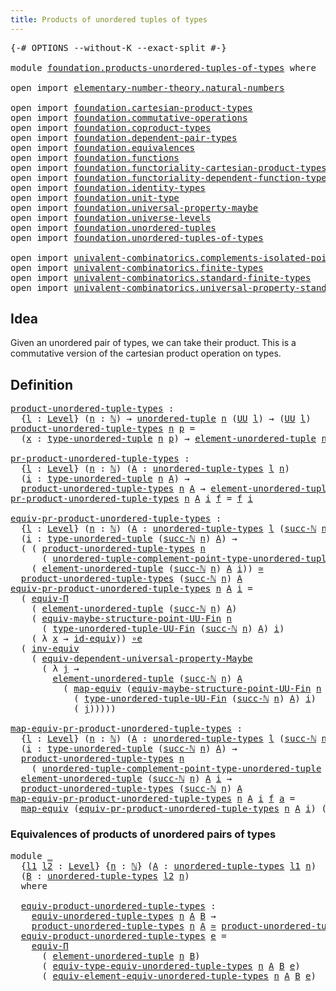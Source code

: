 ```yaml
---
title: Products of unordered tuples of types
---
```


<pre class="Agda"><a id="63" class="Symbol">{-#</a> <a id="67" class="Keyword">OPTIONS</a> <a id="75" class="Pragma">--without-K</a> <a id="87" class="Pragma">--exact-split</a> <a id="101" class="Symbol">#-}</a>

<a id="106" class="Keyword">module</a> <a id="113" href="foundation.products-unordered-tuples-of-types.html" class="Module">foundation.products-unordered-tuples-of-types</a> <a id="159" class="Keyword">where</a>

<a id="166" class="Keyword">open</a> <a id="171" class="Keyword">import</a> <a id="178" href="elementary-number-theory.natural-numbers.html" class="Module">elementary-number-theory.natural-numbers</a>

<a id="220" class="Keyword">open</a> <a id="225" class="Keyword">import</a> <a id="232" href="foundation.cartesian-product-types.html" class="Module">foundation.cartesian-product-types</a>
<a id="267" class="Keyword">open</a> <a id="272" class="Keyword">import</a> <a id="279" href="foundation.commutative-operations.html" class="Module">foundation.commutative-operations</a>
<a id="313" class="Keyword">open</a> <a id="318" class="Keyword">import</a> <a id="325" href="foundation.coproduct-types.html" class="Module">foundation.coproduct-types</a>
<a id="352" class="Keyword">open</a> <a id="357" class="Keyword">import</a> <a id="364" href="foundation.dependent-pair-types.html" class="Module">foundation.dependent-pair-types</a>
<a id="396" class="Keyword">open</a> <a id="401" class="Keyword">import</a> <a id="408" href="foundation.equivalences.html" class="Module">foundation.equivalences</a>
<a id="432" class="Keyword">open</a> <a id="437" class="Keyword">import</a> <a id="444" href="foundation.functions.html" class="Module">foundation.functions</a>
<a id="465" class="Keyword">open</a> <a id="470" class="Keyword">import</a> <a id="477" href="foundation.functoriality-cartesian-product-types.html" class="Module">foundation.functoriality-cartesian-product-types</a>
<a id="526" class="Keyword">open</a> <a id="531" class="Keyword">import</a> <a id="538" href="foundation.functoriality-dependent-function-types.html" class="Module">foundation.functoriality-dependent-function-types</a>
<a id="588" class="Keyword">open</a> <a id="593" class="Keyword">import</a> <a id="600" href="foundation.identity-types.html" class="Module">foundation.identity-types</a>
<a id="626" class="Keyword">open</a> <a id="631" class="Keyword">import</a> <a id="638" href="foundation.unit-type.html" class="Module">foundation.unit-type</a>
<a id="659" class="Keyword">open</a> <a id="664" class="Keyword">import</a> <a id="671" href="foundation.universal-property-maybe.html" class="Module">foundation.universal-property-maybe</a>
<a id="707" class="Keyword">open</a> <a id="712" class="Keyword">import</a> <a id="719" href="foundation.universe-levels.html" class="Module">foundation.universe-levels</a>
<a id="746" class="Keyword">open</a> <a id="751" class="Keyword">import</a> <a id="758" href="foundation.unordered-tuples.html" class="Module">foundation.unordered-tuples</a>
<a id="786" class="Keyword">open</a> <a id="791" class="Keyword">import</a> <a id="798" href="foundation.unordered-tuples-of-types.html" class="Module">foundation.unordered-tuples-of-types</a>

<a id="836" class="Keyword">open</a> <a id="841" class="Keyword">import</a> <a id="848" href="univalent-combinatorics.complements-isolated-points.html" class="Module">univalent-combinatorics.complements-isolated-points</a>
<a id="900" class="Keyword">open</a> <a id="905" class="Keyword">import</a> <a id="912" href="univalent-combinatorics.finite-types.html" class="Module">univalent-combinatorics.finite-types</a>
<a id="949" class="Keyword">open</a> <a id="954" class="Keyword">import</a> <a id="961" href="univalent-combinatorics.standard-finite-types.html" class="Module">univalent-combinatorics.standard-finite-types</a>
<a id="1007" class="Keyword">open</a> <a id="1012" class="Keyword">import</a> <a id="1019" href="univalent-combinatorics.universal-property-standard-finite-types.html" class="Module">univalent-combinatorics.universal-property-standard-finite-types</a>
</pre>
## Idea

Given an unordered pair of types, we can take their product. This is a commutative version of the cartesian product operation on types.

## Definition

<pre class="Agda"><a id="product-unordered-tuple-types"></a><a id="1258" href="foundation.products-unordered-tuples-of-types.html#1258" class="Function">product-unordered-tuple-types</a> <a id="1288" class="Symbol">:</a>
  <a id="1292" class="Symbol">{</a><a id="1293" href="foundation.products-unordered-tuples-of-types.html#1293" class="Bound">l</a> <a id="1295" class="Symbol">:</a> <a id="1297" href="Agda.Primitive.html#597" class="Postulate">Level</a><a id="1302" class="Symbol">}</a> <a id="1304" class="Symbol">(</a><a id="1305" href="foundation.products-unordered-tuples-of-types.html#1305" class="Bound">n</a> <a id="1307" class="Symbol">:</a> <a id="1309" href="elementary-number-theory.natural-numbers.html#1458" class="Datatype">ℕ</a><a id="1310" class="Symbol">)</a> <a id="1312" class="Symbol">→</a> <a id="1314" href="foundation.unordered-tuples.html#1180" class="Function">unordered-tuple</a> <a id="1330" href="foundation.products-unordered-tuples-of-types.html#1305" class="Bound">n</a> <a id="1332" class="Symbol">(</a><a id="1333" href="foundation-core.universe-levels.html#235" class="Primitive">UU</a> <a id="1336" href="foundation.products-unordered-tuples-of-types.html#1293" class="Bound">l</a><a id="1337" class="Symbol">)</a> <a id="1339" class="Symbol">→</a> <a id="1341" class="Symbol">(</a><a id="1342" href="foundation-core.universe-levels.html#235" class="Primitive">UU</a> <a id="1345" href="foundation.products-unordered-tuples-of-types.html#1293" class="Bound">l</a><a id="1346" class="Symbol">)</a>
<a id="1348" href="foundation.products-unordered-tuples-of-types.html#1258" class="Function">product-unordered-tuple-types</a> <a id="1378" href="foundation.products-unordered-tuples-of-types.html#1378" class="Bound">n</a> <a id="1380" href="foundation.products-unordered-tuples-of-types.html#1380" class="Bound">p</a> <a id="1382" class="Symbol">=</a>
  <a id="1386" class="Symbol">(</a><a id="1387" href="foundation.products-unordered-tuples-of-types.html#1387" class="Bound">x</a> <a id="1389" class="Symbol">:</a> <a id="1391" href="foundation.unordered-tuples.html#1476" class="Function">type-unordered-tuple</a> <a id="1412" href="foundation.products-unordered-tuples-of-types.html#1378" class="Bound">n</a> <a id="1414" href="foundation.products-unordered-tuples-of-types.html#1380" class="Bound">p</a><a id="1415" class="Symbol">)</a> <a id="1417" class="Symbol">→</a> <a id="1419" href="foundation.unordered-tuples.html#2160" class="Function">element-unordered-tuple</a> <a id="1443" href="foundation.products-unordered-tuples-of-types.html#1378" class="Bound">n</a> <a id="1445" href="foundation.products-unordered-tuples-of-types.html#1380" class="Bound">p</a> <a id="1447" href="foundation.products-unordered-tuples-of-types.html#1387" class="Bound">x</a>

<a id="pr-product-unordered-tuple-types"></a><a id="1450" href="foundation.products-unordered-tuples-of-types.html#1450" class="Function">pr-product-unordered-tuple-types</a> <a id="1483" class="Symbol">:</a>
  <a id="1487" class="Symbol">{</a><a id="1488" href="foundation.products-unordered-tuples-of-types.html#1488" class="Bound">l</a> <a id="1490" class="Symbol">:</a> <a id="1492" href="Agda.Primitive.html#597" class="Postulate">Level</a><a id="1497" class="Symbol">}</a> <a id="1499" class="Symbol">(</a><a id="1500" href="foundation.products-unordered-tuples-of-types.html#1500" class="Bound">n</a> <a id="1502" class="Symbol">:</a> <a id="1504" href="elementary-number-theory.natural-numbers.html#1458" class="Datatype">ℕ</a><a id="1505" class="Symbol">)</a> <a id="1507" class="Symbol">(</a><a id="1508" href="foundation.products-unordered-tuples-of-types.html#1508" class="Bound">A</a> <a id="1510" class="Symbol">:</a> <a id="1512" href="foundation.unordered-tuples-of-types.html#780" class="Function">unordered-tuple-types</a> <a id="1534" href="foundation.products-unordered-tuples-of-types.html#1488" class="Bound">l</a> <a id="1536" href="foundation.products-unordered-tuples-of-types.html#1500" class="Bound">n</a><a id="1537" class="Symbol">)</a>
  <a id="1541" class="Symbol">(</a><a id="1542" href="foundation.products-unordered-tuples-of-types.html#1542" class="Bound">i</a> <a id="1544" class="Symbol">:</a> <a id="1546" href="foundation.unordered-tuples.html#1476" class="Function">type-unordered-tuple</a> <a id="1567" href="foundation.products-unordered-tuples-of-types.html#1500" class="Bound">n</a> <a id="1569" href="foundation.products-unordered-tuples-of-types.html#1508" class="Bound">A</a><a id="1570" class="Symbol">)</a> <a id="1572" class="Symbol">→</a>
  <a id="1576" href="foundation.products-unordered-tuples-of-types.html#1258" class="Function">product-unordered-tuple-types</a> <a id="1606" href="foundation.products-unordered-tuples-of-types.html#1500" class="Bound">n</a> <a id="1608" href="foundation.products-unordered-tuples-of-types.html#1508" class="Bound">A</a> <a id="1610" class="Symbol">→</a> <a id="1612" href="foundation.unordered-tuples.html#2160" class="Function">element-unordered-tuple</a> <a id="1636" href="foundation.products-unordered-tuples-of-types.html#1500" class="Bound">n</a> <a id="1638" href="foundation.products-unordered-tuples-of-types.html#1508" class="Bound">A</a> <a id="1640" href="foundation.products-unordered-tuples-of-types.html#1542" class="Bound">i</a>
<a id="1642" href="foundation.products-unordered-tuples-of-types.html#1450" class="Function">pr-product-unordered-tuple-types</a> <a id="1675" href="foundation.products-unordered-tuples-of-types.html#1675" class="Bound">n</a> <a id="1677" href="foundation.products-unordered-tuples-of-types.html#1677" class="Bound">A</a> <a id="1679" href="foundation.products-unordered-tuples-of-types.html#1679" class="Bound">i</a> <a id="1681" href="foundation.products-unordered-tuples-of-types.html#1681" class="Bound">f</a> <a id="1683" class="Symbol">=</a> <a id="1685" href="foundation.products-unordered-tuples-of-types.html#1681" class="Bound">f</a> <a id="1687" href="foundation.products-unordered-tuples-of-types.html#1679" class="Bound">i</a>

<a id="equiv-pr-product-unordered-tuple-types"></a><a id="1690" href="foundation.products-unordered-tuples-of-types.html#1690" class="Function">equiv-pr-product-unordered-tuple-types</a> <a id="1729" class="Symbol">:</a>
  <a id="1733" class="Symbol">{</a><a id="1734" href="foundation.products-unordered-tuples-of-types.html#1734" class="Bound">l</a> <a id="1736" class="Symbol">:</a> <a id="1738" href="Agda.Primitive.html#597" class="Postulate">Level</a><a id="1743" class="Symbol">}</a> <a id="1745" class="Symbol">(</a><a id="1746" href="foundation.products-unordered-tuples-of-types.html#1746" class="Bound">n</a> <a id="1748" class="Symbol">:</a> <a id="1750" href="elementary-number-theory.natural-numbers.html#1458" class="Datatype">ℕ</a><a id="1751" class="Symbol">)</a> <a id="1753" class="Symbol">(</a><a id="1754" href="foundation.products-unordered-tuples-of-types.html#1754" class="Bound">A</a> <a id="1756" class="Symbol">:</a> <a id="1758" href="foundation.unordered-tuples-of-types.html#780" class="Function">unordered-tuple-types</a> <a id="1780" href="foundation.products-unordered-tuples-of-types.html#1734" class="Bound">l</a> <a id="1782" class="Symbol">(</a><a id="1783" href="elementary-number-theory.natural-numbers.html#1492" class="InductiveConstructor">succ-ℕ</a> <a id="1790" href="foundation.products-unordered-tuples-of-types.html#1746" class="Bound">n</a><a id="1791" class="Symbol">))</a>
  <a id="1796" class="Symbol">(</a><a id="1797" href="foundation.products-unordered-tuples-of-types.html#1797" class="Bound">i</a> <a id="1799" class="Symbol">:</a> <a id="1801" href="foundation.unordered-tuples.html#1476" class="Function">type-unordered-tuple</a> <a id="1822" class="Symbol">(</a><a id="1823" href="elementary-number-theory.natural-numbers.html#1492" class="InductiveConstructor">succ-ℕ</a> <a id="1830" href="foundation.products-unordered-tuples-of-types.html#1746" class="Bound">n</a><a id="1831" class="Symbol">)</a> <a id="1833" href="foundation.products-unordered-tuples-of-types.html#1754" class="Bound">A</a><a id="1834" class="Symbol">)</a> <a id="1836" class="Symbol">→</a>
  <a id="1840" class="Symbol">(</a> <a id="1842" class="Symbol">(</a> <a id="1844" href="foundation.products-unordered-tuples-of-types.html#1258" class="Function">product-unordered-tuple-types</a> <a id="1874" href="foundation.products-unordered-tuples-of-types.html#1746" class="Bound">n</a>
      <a id="1882" class="Symbol">(</a> <a id="1884" href="foundation.unordered-tuples.html#3055" class="Function">unordered-tuple-complement-point-type-unordered-tuple</a> <a id="1938" href="foundation.products-unordered-tuples-of-types.html#1746" class="Bound">n</a> <a id="1940" href="foundation.products-unordered-tuples-of-types.html#1754" class="Bound">A</a> <a id="1942" href="foundation.products-unordered-tuples-of-types.html#1797" class="Bound">i</a><a id="1943" class="Symbol">))</a> <a id="1946" href="foundation-core.cartesian-product-types.html#590" class="Function Operator">×</a>
    <a id="1952" class="Symbol">(</a> <a id="1954" href="foundation.unordered-tuples.html#2160" class="Function">element-unordered-tuple</a> <a id="1978" class="Symbol">(</a><a id="1979" href="elementary-number-theory.natural-numbers.html#1492" class="InductiveConstructor">succ-ℕ</a> <a id="1986" href="foundation.products-unordered-tuples-of-types.html#1746" class="Bound">n</a><a id="1987" class="Symbol">)</a> <a id="1989" href="foundation.products-unordered-tuples-of-types.html#1754" class="Bound">A</a> <a id="1991" href="foundation.products-unordered-tuples-of-types.html#1797" class="Bound">i</a><a id="1992" class="Symbol">))</a> <a id="1995" href="foundation-core.equivalences.html#1621" class="Function Operator">≃</a>
  <a id="1999" href="foundation.products-unordered-tuples-of-types.html#1258" class="Function">product-unordered-tuple-types</a> <a id="2029" class="Symbol">(</a><a id="2030" href="elementary-number-theory.natural-numbers.html#1492" class="InductiveConstructor">succ-ℕ</a> <a id="2037" href="foundation.products-unordered-tuples-of-types.html#1746" class="Bound">n</a><a id="2038" class="Symbol">)</a> <a id="2040" href="foundation.products-unordered-tuples-of-types.html#1754" class="Bound">A</a>
<a id="2042" href="foundation.products-unordered-tuples-of-types.html#1690" class="Function">equiv-pr-product-unordered-tuple-types</a> <a id="2081" href="foundation.products-unordered-tuples-of-types.html#2081" class="Bound">n</a> <a id="2083" href="foundation.products-unordered-tuples-of-types.html#2083" class="Bound">A</a> <a id="2085" href="foundation.products-unordered-tuples-of-types.html#2085" class="Bound">i</a> <a id="2087" class="Symbol">=</a>
  <a id="2091" class="Symbol">(</a> <a id="2093" href="foundation.functoriality-dependent-function-types.html#4207" class="Function">equiv-Π</a>
    <a id="2105" class="Symbol">(</a> <a id="2107" href="foundation.unordered-tuples.html#2160" class="Function">element-unordered-tuple</a> <a id="2131" class="Symbol">(</a><a id="2132" href="elementary-number-theory.natural-numbers.html#1492" class="InductiveConstructor">succ-ℕ</a> <a id="2139" href="foundation.products-unordered-tuples-of-types.html#2081" class="Bound">n</a><a id="2140" class="Symbol">)</a> <a id="2142" href="foundation.products-unordered-tuples-of-types.html#2083" class="Bound">A</a><a id="2143" class="Symbol">)</a>
    <a id="2149" class="Symbol">(</a> <a id="2151" href="univalent-combinatorics.complements-isolated-points.html#4440" class="Function">equiv-maybe-structure-point-UU-Fin</a> <a id="2186" href="foundation.products-unordered-tuples-of-types.html#2081" class="Bound">n</a>
      <a id="2194" class="Symbol">(</a> <a id="2196" href="foundation.unordered-tuples.html#1396" class="Function">type-unordered-tuple-UU-Fin</a> <a id="2224" class="Symbol">(</a><a id="2225" href="elementary-number-theory.natural-numbers.html#1492" class="InductiveConstructor">succ-ℕ</a> <a id="2232" href="foundation.products-unordered-tuples-of-types.html#2081" class="Bound">n</a><a id="2233" class="Symbol">)</a> <a id="2235" href="foundation.products-unordered-tuples-of-types.html#2083" class="Bound">A</a><a id="2236" class="Symbol">)</a> <a id="2238" href="foundation.products-unordered-tuples-of-types.html#2085" class="Bound">i</a><a id="2239" class="Symbol">)</a>
    <a id="2245" class="Symbol">(</a> <a id="2247" class="Symbol">λ</a> <a id="2249" href="foundation.products-unordered-tuples-of-types.html#2249" class="Bound">x</a> <a id="2251" class="Symbol">→</a> <a id="2253" href="foundation-core.equivalences.html#2494" class="Function">id-equiv</a><a id="2261" class="Symbol">))</a> <a id="2264" href="foundation-core.equivalences.html#7869" class="Function Operator">∘e</a>
  <a id="2269" class="Symbol">(</a> <a id="2271" href="foundation-core.equivalences.html#5721" class="Function">inv-equiv</a>
    <a id="2285" class="Symbol">(</a> <a id="2287" href="foundation.universal-property-maybe.html#1978" class="Function">equiv-dependent-universal-property-Maybe</a>
      <a id="2334" class="Symbol">(</a> <a id="2336" class="Symbol">λ</a> <a id="2338" href="foundation.products-unordered-tuples-of-types.html#2338" class="Bound">j</a> <a id="2340" class="Symbol">→</a>
        <a id="2350" href="foundation.unordered-tuples.html#2160" class="Function">element-unordered-tuple</a> <a id="2374" class="Symbol">(</a><a id="2375" href="elementary-number-theory.natural-numbers.html#1492" class="InductiveConstructor">succ-ℕ</a> <a id="2382" href="foundation.products-unordered-tuples-of-types.html#2081" class="Bound">n</a><a id="2383" class="Symbol">)</a> <a id="2385" href="foundation.products-unordered-tuples-of-types.html#2083" class="Bound">A</a>
          <a id="2397" class="Symbol">(</a> <a id="2399" href="foundation-core.equivalences.html#1821" class="Function">map-equiv</a> <a id="2409" class="Symbol">(</a><a id="2410" href="univalent-combinatorics.complements-isolated-points.html#4440" class="Function">equiv-maybe-structure-point-UU-Fin</a> <a id="2445" href="foundation.products-unordered-tuples-of-types.html#2081" class="Bound">n</a>
            <a id="2459" class="Symbol">(</a> <a id="2461" href="foundation.unordered-tuples.html#1396" class="Function">type-unordered-tuple-UU-Fin</a> <a id="2489" class="Symbol">(</a><a id="2490" href="elementary-number-theory.natural-numbers.html#1492" class="InductiveConstructor">succ-ℕ</a> <a id="2497" href="foundation.products-unordered-tuples-of-types.html#2081" class="Bound">n</a><a id="2498" class="Symbol">)</a> <a id="2500" href="foundation.products-unordered-tuples-of-types.html#2083" class="Bound">A</a><a id="2501" class="Symbol">)</a> <a id="2503" href="foundation.products-unordered-tuples-of-types.html#2085" class="Bound">i</a><a id="2504" class="Symbol">)</a>
            <a id="2518" class="Symbol">(</a> <a id="2520" href="foundation.products-unordered-tuples-of-types.html#2338" class="Bound">j</a><a id="2521" class="Symbol">)))))</a>

<a id="map-equiv-pr-product-unordered-tuple-types"></a><a id="2528" href="foundation.products-unordered-tuples-of-types.html#2528" class="Function">map-equiv-pr-product-unordered-tuple-types</a> <a id="2571" class="Symbol">:</a>
  <a id="2575" class="Symbol">{</a><a id="2576" href="foundation.products-unordered-tuples-of-types.html#2576" class="Bound">l</a> <a id="2578" class="Symbol">:</a> <a id="2580" href="Agda.Primitive.html#597" class="Postulate">Level</a><a id="2585" class="Symbol">}</a> <a id="2587" class="Symbol">(</a><a id="2588" href="foundation.products-unordered-tuples-of-types.html#2588" class="Bound">n</a> <a id="2590" class="Symbol">:</a> <a id="2592" href="elementary-number-theory.natural-numbers.html#1458" class="Datatype">ℕ</a><a id="2593" class="Symbol">)</a> <a id="2595" class="Symbol">(</a><a id="2596" href="foundation.products-unordered-tuples-of-types.html#2596" class="Bound">A</a> <a id="2598" class="Symbol">:</a> <a id="2600" href="foundation.unordered-tuples-of-types.html#780" class="Function">unordered-tuple-types</a> <a id="2622" href="foundation.products-unordered-tuples-of-types.html#2576" class="Bound">l</a> <a id="2624" class="Symbol">(</a><a id="2625" href="elementary-number-theory.natural-numbers.html#1492" class="InductiveConstructor">succ-ℕ</a> <a id="2632" href="foundation.products-unordered-tuples-of-types.html#2588" class="Bound">n</a><a id="2633" class="Symbol">))</a>
  <a id="2638" class="Symbol">(</a><a id="2639" href="foundation.products-unordered-tuples-of-types.html#2639" class="Bound">i</a> <a id="2641" class="Symbol">:</a> <a id="2643" href="foundation.unordered-tuples.html#1476" class="Function">type-unordered-tuple</a> <a id="2664" class="Symbol">(</a><a id="2665" href="elementary-number-theory.natural-numbers.html#1492" class="InductiveConstructor">succ-ℕ</a> <a id="2672" href="foundation.products-unordered-tuples-of-types.html#2588" class="Bound">n</a><a id="2673" class="Symbol">)</a> <a id="2675" href="foundation.products-unordered-tuples-of-types.html#2596" class="Bound">A</a><a id="2676" class="Symbol">)</a> <a id="2678" class="Symbol">→</a>
  <a id="2682" href="foundation.products-unordered-tuples-of-types.html#1258" class="Function">product-unordered-tuple-types</a> <a id="2712" href="foundation.products-unordered-tuples-of-types.html#2588" class="Bound">n</a>
    <a id="2718" class="Symbol">(</a> <a id="2720" href="foundation.unordered-tuples.html#3055" class="Function">unordered-tuple-complement-point-type-unordered-tuple</a> <a id="2774" href="foundation.products-unordered-tuples-of-types.html#2588" class="Bound">n</a> <a id="2776" href="foundation.products-unordered-tuples-of-types.html#2596" class="Bound">A</a> <a id="2778" href="foundation.products-unordered-tuples-of-types.html#2639" class="Bound">i</a><a id="2779" class="Symbol">)</a> <a id="2781" class="Symbol">→</a>
  <a id="2785" href="foundation.unordered-tuples.html#2160" class="Function">element-unordered-tuple</a> <a id="2809" class="Symbol">(</a><a id="2810" href="elementary-number-theory.natural-numbers.html#1492" class="InductiveConstructor">succ-ℕ</a> <a id="2817" href="foundation.products-unordered-tuples-of-types.html#2588" class="Bound">n</a><a id="2818" class="Symbol">)</a> <a id="2820" href="foundation.products-unordered-tuples-of-types.html#2596" class="Bound">A</a> <a id="2822" href="foundation.products-unordered-tuples-of-types.html#2639" class="Bound">i</a> <a id="2824" class="Symbol">→</a>
  <a id="2828" href="foundation.products-unordered-tuples-of-types.html#1258" class="Function">product-unordered-tuple-types</a> <a id="2858" class="Symbol">(</a><a id="2859" href="elementary-number-theory.natural-numbers.html#1492" class="InductiveConstructor">succ-ℕ</a> <a id="2866" href="foundation.products-unordered-tuples-of-types.html#2588" class="Bound">n</a><a id="2867" class="Symbol">)</a> <a id="2869" href="foundation.products-unordered-tuples-of-types.html#2596" class="Bound">A</a>
<a id="2871" href="foundation.products-unordered-tuples-of-types.html#2528" class="Function">map-equiv-pr-product-unordered-tuple-types</a> <a id="2914" href="foundation.products-unordered-tuples-of-types.html#2914" class="Bound">n</a> <a id="2916" href="foundation.products-unordered-tuples-of-types.html#2916" class="Bound">A</a> <a id="2918" href="foundation.products-unordered-tuples-of-types.html#2918" class="Bound">i</a> <a id="2920" href="foundation.products-unordered-tuples-of-types.html#2920" class="Bound">f</a> <a id="2922" href="foundation.products-unordered-tuples-of-types.html#2922" class="Bound">a</a> <a id="2924" class="Symbol">=</a>
  <a id="2928" href="foundation-core.equivalences.html#1821" class="Function">map-equiv</a> <a id="2938" class="Symbol">(</a><a id="2939" href="foundation.products-unordered-tuples-of-types.html#1690" class="Function">equiv-pr-product-unordered-tuple-types</a> <a id="2978" href="foundation.products-unordered-tuples-of-types.html#2914" class="Bound">n</a> <a id="2980" href="foundation.products-unordered-tuples-of-types.html#2916" class="Bound">A</a> <a id="2982" href="foundation.products-unordered-tuples-of-types.html#2918" class="Bound">i</a><a id="2983" class="Symbol">)</a> <a id="2985" class="Symbol">(</a><a id="2986" href="foundation-core.dependent-pair-types.html#588" class="InductiveConstructor">pair</a> <a id="2991" href="foundation.products-unordered-tuples-of-types.html#2920" class="Bound">f</a> <a id="2993" href="foundation.products-unordered-tuples-of-types.html#2922" class="Bound">a</a><a id="2994" class="Symbol">)</a>
</pre>
### Equivalences of products of unordered pairs of types

<pre class="Agda"><a id="3067" class="Keyword">module</a> <a id="3074" href="foundation.products-unordered-tuples-of-types.html#3074" class="Module">_</a>
  <a id="3078" class="Symbol">{</a><a id="3079" href="foundation.products-unordered-tuples-of-types.html#3079" class="Bound">l1</a> <a id="3082" href="foundation.products-unordered-tuples-of-types.html#3082" class="Bound">l2</a> <a id="3085" class="Symbol">:</a> <a id="3087" href="Agda.Primitive.html#597" class="Postulate">Level</a><a id="3092" class="Symbol">}</a> <a id="3094" class="Symbol">{</a><a id="3095" href="foundation.products-unordered-tuples-of-types.html#3095" class="Bound">n</a> <a id="3097" class="Symbol">:</a> <a id="3099" href="elementary-number-theory.natural-numbers.html#1458" class="Datatype">ℕ</a><a id="3100" class="Symbol">}</a> <a id="3102" class="Symbol">(</a><a id="3103" href="foundation.products-unordered-tuples-of-types.html#3103" class="Bound">A</a> <a id="3105" class="Symbol">:</a> <a id="3107" href="foundation.unordered-tuples-of-types.html#780" class="Function">unordered-tuple-types</a> <a id="3129" href="foundation.products-unordered-tuples-of-types.html#3079" class="Bound">l1</a> <a id="3132" href="foundation.products-unordered-tuples-of-types.html#3095" class="Bound">n</a><a id="3133" class="Symbol">)</a>
  <a id="3137" class="Symbol">(</a><a id="3138" href="foundation.products-unordered-tuples-of-types.html#3138" class="Bound">B</a> <a id="3140" class="Symbol">:</a> <a id="3142" href="foundation.unordered-tuples-of-types.html#780" class="Function">unordered-tuple-types</a> <a id="3164" href="foundation.products-unordered-tuples-of-types.html#3082" class="Bound">l2</a> <a id="3167" href="foundation.products-unordered-tuples-of-types.html#3095" class="Bound">n</a><a id="3168" class="Symbol">)</a>
  <a id="3172" class="Keyword">where</a>

  <a id="3181" href="foundation.products-unordered-tuples-of-types.html#3181" class="Function">equiv-product-unordered-tuple-types</a> <a id="3217" class="Symbol">:</a>
    <a id="3223" href="foundation.unordered-tuples-of-types.html#946" class="Function">equiv-unordered-tuple-types</a> <a id="3251" href="foundation.products-unordered-tuples-of-types.html#3095" class="Bound">n</a> <a id="3253" href="foundation.products-unordered-tuples-of-types.html#3103" class="Bound">A</a> <a id="3255" href="foundation.products-unordered-tuples-of-types.html#3138" class="Bound">B</a> <a id="3257" class="Symbol">→</a>
    <a id="3263" href="foundation.products-unordered-tuples-of-types.html#1258" class="Function">product-unordered-tuple-types</a> <a id="3293" href="foundation.products-unordered-tuples-of-types.html#3095" class="Bound">n</a> <a id="3295" href="foundation.products-unordered-tuples-of-types.html#3103" class="Bound">A</a> <a id="3297" href="foundation-core.equivalences.html#1621" class="Function Operator">≃</a> <a id="3299" href="foundation.products-unordered-tuples-of-types.html#1258" class="Function">product-unordered-tuple-types</a> <a id="3329" href="foundation.products-unordered-tuples-of-types.html#3095" class="Bound">n</a> <a id="3331" href="foundation.products-unordered-tuples-of-types.html#3138" class="Bound">B</a>
  <a id="3335" href="foundation.products-unordered-tuples-of-types.html#3181" class="Function">equiv-product-unordered-tuple-types</a> <a id="3371" href="foundation.products-unordered-tuples-of-types.html#3371" class="Bound">e</a> <a id="3373" class="Symbol">=</a>
    <a id="3379" href="foundation.functoriality-dependent-function-types.html#4207" class="Function">equiv-Π</a>
      <a id="3393" class="Symbol">(</a> <a id="3395" href="foundation.unordered-tuples.html#2160" class="Function">element-unordered-tuple</a> <a id="3419" href="foundation.products-unordered-tuples-of-types.html#3095" class="Bound">n</a> <a id="3421" href="foundation.products-unordered-tuples-of-types.html#3138" class="Bound">B</a><a id="3422" class="Symbol">)</a>
      <a id="3430" class="Symbol">(</a> <a id="3432" href="foundation.unordered-tuples-of-types.html#1469" class="Function">equiv-type-equiv-unordered-tuple-types</a> <a id="3471" href="foundation.products-unordered-tuples-of-types.html#3095" class="Bound">n</a> <a id="3473" href="foundation.products-unordered-tuples-of-types.html#3103" class="Bound">A</a> <a id="3475" href="foundation.products-unordered-tuples-of-types.html#3138" class="Bound">B</a> <a id="3477" href="foundation.products-unordered-tuples-of-types.html#3371" class="Bound">e</a><a id="3478" class="Symbol">)</a>
      <a id="3486" class="Symbol">(</a> <a id="3488" href="foundation.unordered-tuples-of-types.html#1822" class="Function">equiv-element-equiv-unordered-tuple-types</a> <a id="3530" href="foundation.products-unordered-tuples-of-types.html#3095" class="Bound">n</a> <a id="3532" href="foundation.products-unordered-tuples-of-types.html#3103" class="Bound">A</a> <a id="3534" href="foundation.products-unordered-tuples-of-types.html#3138" class="Bound">B</a> <a id="3536" href="foundation.products-unordered-tuples-of-types.html#3371" class="Bound">e</a><a id="3537" class="Symbol">)</a>
</pre>